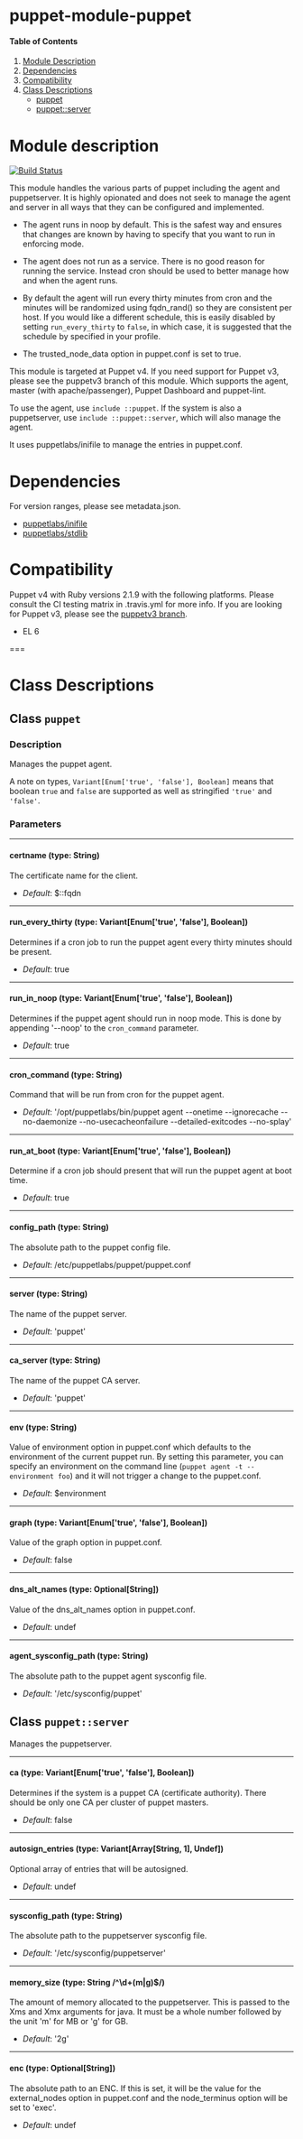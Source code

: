 # puppet-module-puppet

#### Table of Contents

1. [Module Description](#module-description)
1. [Dependencies](#dependencies)
1. [Compatibility](#compatibility)
1. [Class Descriptions](#class-descriptions)
    * [puppet](#class-puppet)
    * [puppet::server](#class-puppet-server)

# Module description

[![Build Status](https://travis-ci.org/ghoneycutt/puppet-module-puppet.png?branch=master)](https://travis-ci.org/ghoneycutt/puppet-module-puppet)

This module handles the various parts of puppet including the agent and
puppetserver. It is highly opionated and does not seek to manage the
agent and server in all ways that they can be configured and
implemented.

* The agent runs in noop by default. This is the safest way and ensures
  that changes are known by having to specify that you want to run in
  enforcing mode.

* The agent does not run as a service. There is no good reason for
  running the service. Instead cron should be used to better manage how
  and when the agent runs.

* By default the agent will run every thirty minutes from cron and the
  minutes will be randomized using fqdn_rand() so they are consistent
  per host. If you would like a different schedule, this is easily
  disabled by setting `run_every_thirty` to `false`, in which case,
  it is suggested that the schedule by specified in your profile.

* The trusted_node_data option in puppet.conf is set to true.

This module is targeted at Puppet v4. If you need support for Puppet v3,
please see the puppetv3 branch of this module. Which supports the agent,
master (with apache/passenger), Puppet Dashboard and puppet-lint.

To use the agent, use `include ::puppet`.  If the system is also a
puppetserver, use `include ::puppet::server`, which will also manage the
agent.

It uses puppetlabs/inifile to manage the entries in puppet.conf.

# Dependencies

For version ranges, please see metadata.json.

* [puppetlabs/inifile](https://github.com/puppetlabs/puppetlabs-inifile)
* [puppetlabs/stdlib](https://github.com/puppetlabs/puppetlabs-stdlib)

# Compatibility

Puppet v4 with Ruby versions 2.1.9 with the following platforms. Please
consult the CI testing matrix in .travis.yml for more info. If you are
looking for Puppet v3, please see the [puppetv3
branch](https://github.com/ghoneycutt/puppet-module-puppet/tree/puppetv3).

* EL 6

===

# Class Descriptions

## Class `puppet`

### Description

Manages the puppet agent.

A note on types, `Variant[Enum['true', 'false'], Boolean]` means that
boolean `true` and `false` are supported as well as stringified `'true'`
and `'false'`.

### Parameters

---
#### certname (type: String)
The certificate name for the client.

- *Default*: $::fqdn

---
#### run_every_thirty (type: Variant[Enum['true', 'false'], Boolean])
Determines if a cron job to run the puppet agent every thirty minutes
should be present.

- *Default*: true

---
#### run_in_noop (type: Variant[Enum['true', 'false'], Boolean])
Determines if the puppet agent should run in noop mode. This is done by
appending '--noop' to the `cron_command` parameter.

- *Default*: true

---
#### cron_command (type: String)
Command that will be run from cron for the puppet agent.

- *Default*: '/opt/puppetlabs/bin/puppet agent --onetime --ignorecache
  --no-daemonize --no-usecacheonfailure --detailed-exitcodes --no-splay'

---
#### run_at_boot (type: Variant[Enum['true', 'false'], Boolean])
Determine if a cron job should present that will run the puppet agent at
boot time.

- *Default*: true

---
#### config_path (type: String)
The absolute path to the puppet config file.

- *Default*: /etc/puppetlabs/puppet/puppet.conf

---
#### server (type: String)
The name of the puppet server.

- *Default*: 'puppet'

---
#### ca_server (type: String)
The name of the puppet CA server.

- *Default*: 'puppet'

---
#### env (type: String)
Value of environment option in puppet.conf which defaults to the
environment of the current puppet run. By setting this parameter, you
can specify an environment on the command line (`puppet agent -t
--environment foo`) and it will not trigger a change to the puppet.conf.

- *Default*: $environment

---
#### graph (type: Variant[Enum['true', 'false'], Boolean])
Value of the graph option in puppet.conf.

- *Default*: false

---
#### dns_alt_names (type: Optional[String])
Value of the dns_alt_names option in puppet.conf.

- *Default*: undef

---
#### agent_sysconfig_path (type: String)
The absolute path to the puppet agent sysconfig file.

- *Default*: '/etc/sysconfig/puppet'

## Class `puppet::server`

Manages the puppetserver.

---
#### ca (type: Variant[Enum['true', 'false'], Boolean])
Determines if the system is a puppet CA (certificate authority). There
should be only one CA per cluster of puppet masters.

- *Default*: false

---
#### autosign_entries (type: Variant[Array[String, 1], Undef])
Optional array of entries that will be autosigned.

- *Default*: undef

---
#### sysconfig_path (type: String)
The absolute path to the puppetserver sysconfig file.

- *Default*: '/etc/sysconfig/puppetserver'

---
#### memory_size (type: String /^\d+(m|g)$/)
The amount of memory allocated to the puppetserver. This is passed to
the Xms and Xmx arguments for java. It must be a whole number followed
by the unit 'm' for MB or 'g' for GB.

- *Default*: '2g'

---
#### enc (type: Optional[String])
The absolute path to an ENC. If this is set, it will be the value for the
external_nodes option in puppet.conf and the node_terminus option will
be set to 'exec'.

- *Default*: undef
